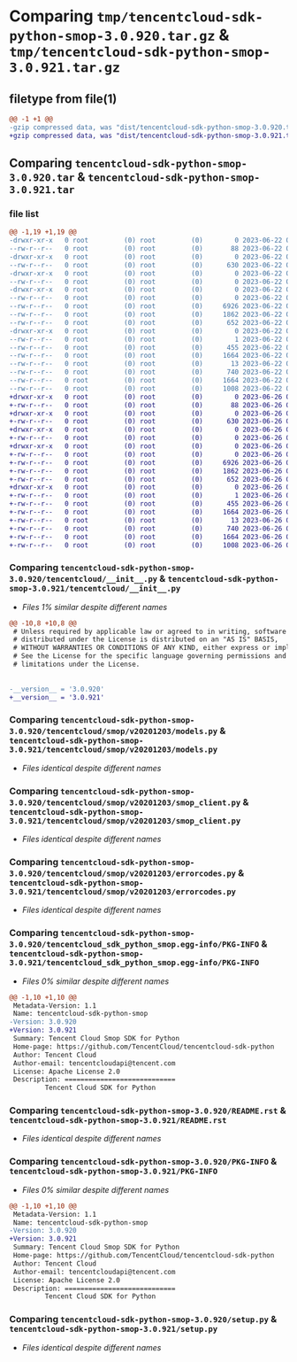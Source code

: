 # Comparing `tmp/tencentcloud-sdk-python-smop-3.0.920.tar.gz` & `tmp/tencentcloud-sdk-python-smop-3.0.921.tar.gz`

## filetype from file(1)

```diff
@@ -1 +1 @@
-gzip compressed data, was "dist/tencentcloud-sdk-python-smop-3.0.920.tar", last modified: Thu Jun 22 00:33:20 2023, max compression
+gzip compressed data, was "dist/tencentcloud-sdk-python-smop-3.0.921.tar", last modified: Mon Jun 26 00:31:21 2023, max compression
```

## Comparing `tencentcloud-sdk-python-smop-3.0.920.tar` & `tencentcloud-sdk-python-smop-3.0.921.tar`

### file list

```diff
@@ -1,19 +1,19 @@
-drwxr-xr-x   0 root         (0) root         (0)        0 2023-06-22 00:33:20.000000 tencentcloud-sdk-python-smop-3.0.920/
--rw-r--r--   0 root         (0) root         (0)       88 2023-06-22 00:33:20.000000 tencentcloud-sdk-python-smop-3.0.920/setup.cfg
-drwxr-xr-x   0 root         (0) root         (0)        0 2023-06-22 00:33:20.000000 tencentcloud-sdk-python-smop-3.0.920/tencentcloud/
--rw-r--r--   0 root         (0) root         (0)      630 2023-06-22 00:33:20.000000 tencentcloud-sdk-python-smop-3.0.920/tencentcloud/__init__.py
-drwxr-xr-x   0 root         (0) root         (0)        0 2023-06-22 00:33:20.000000 tencentcloud-sdk-python-smop-3.0.920/tencentcloud/smop/
--rw-r--r--   0 root         (0) root         (0)        0 2023-06-22 00:33:20.000000 tencentcloud-sdk-python-smop-3.0.920/tencentcloud/smop/__init__.py
-drwxr-xr-x   0 root         (0) root         (0)        0 2023-06-22 00:33:20.000000 tencentcloud-sdk-python-smop-3.0.920/tencentcloud/smop/v20201203/
--rw-r--r--   0 root         (0) root         (0)        0 2023-06-22 00:33:20.000000 tencentcloud-sdk-python-smop-3.0.920/tencentcloud/smop/v20201203/__init__.py
--rw-r--r--   0 root         (0) root         (0)     6926 2023-06-22 00:33:20.000000 tencentcloud-sdk-python-smop-3.0.920/tencentcloud/smop/v20201203/models.py
--rw-r--r--   0 root         (0) root         (0)     1862 2023-06-22 00:33:20.000000 tencentcloud-sdk-python-smop-3.0.920/tencentcloud/smop/v20201203/smop_client.py
--rw-r--r--   0 root         (0) root         (0)      652 2023-06-22 00:33:20.000000 tencentcloud-sdk-python-smop-3.0.920/tencentcloud/smop/v20201203/errorcodes.py
-drwxr-xr-x   0 root         (0) root         (0)        0 2023-06-22 00:33:20.000000 tencentcloud-sdk-python-smop-3.0.920/tencentcloud_sdk_python_smop.egg-info/
--rw-r--r--   0 root         (0) root         (0)        1 2023-06-22 00:33:20.000000 tencentcloud-sdk-python-smop-3.0.920/tencentcloud_sdk_python_smop.egg-info/dependency_links.txt
--rw-r--r--   0 root         (0) root         (0)      455 2023-06-22 00:33:20.000000 tencentcloud-sdk-python-smop-3.0.920/tencentcloud_sdk_python_smop.egg-info/SOURCES.txt
--rw-r--r--   0 root         (0) root         (0)     1664 2023-06-22 00:33:20.000000 tencentcloud-sdk-python-smop-3.0.920/tencentcloud_sdk_python_smop.egg-info/PKG-INFO
--rw-r--r--   0 root         (0) root         (0)       13 2023-06-22 00:33:20.000000 tencentcloud-sdk-python-smop-3.0.920/tencentcloud_sdk_python_smop.egg-info/top_level.txt
--rw-r--r--   0 root         (0) root         (0)      740 2023-06-22 00:33:20.000000 tencentcloud-sdk-python-smop-3.0.920/README.rst
--rw-r--r--   0 root         (0) root         (0)     1664 2023-06-22 00:33:20.000000 tencentcloud-sdk-python-smop-3.0.920/PKG-INFO
--rw-r--r--   0 root         (0) root         (0)     1008 2023-06-22 00:33:20.000000 tencentcloud-sdk-python-smop-3.0.920/setup.py
+drwxr-xr-x   0 root         (0) root         (0)        0 2023-06-26 00:31:21.000000 tencentcloud-sdk-python-smop-3.0.921/
+-rw-r--r--   0 root         (0) root         (0)       88 2023-06-26 00:31:21.000000 tencentcloud-sdk-python-smop-3.0.921/setup.cfg
+drwxr-xr-x   0 root         (0) root         (0)        0 2023-06-26 00:31:21.000000 tencentcloud-sdk-python-smop-3.0.921/tencentcloud/
+-rw-r--r--   0 root         (0) root         (0)      630 2023-06-26 00:31:21.000000 tencentcloud-sdk-python-smop-3.0.921/tencentcloud/__init__.py
+drwxr-xr-x   0 root         (0) root         (0)        0 2023-06-26 00:31:21.000000 tencentcloud-sdk-python-smop-3.0.921/tencentcloud/smop/
+-rw-r--r--   0 root         (0) root         (0)        0 2023-06-26 00:31:21.000000 tencentcloud-sdk-python-smop-3.0.921/tencentcloud/smop/__init__.py
+drwxr-xr-x   0 root         (0) root         (0)        0 2023-06-26 00:31:21.000000 tencentcloud-sdk-python-smop-3.0.921/tencentcloud/smop/v20201203/
+-rw-r--r--   0 root         (0) root         (0)        0 2023-06-26 00:31:21.000000 tencentcloud-sdk-python-smop-3.0.921/tencentcloud/smop/v20201203/__init__.py
+-rw-r--r--   0 root         (0) root         (0)     6926 2023-06-26 00:31:21.000000 tencentcloud-sdk-python-smop-3.0.921/tencentcloud/smop/v20201203/models.py
+-rw-r--r--   0 root         (0) root         (0)     1862 2023-06-26 00:31:21.000000 tencentcloud-sdk-python-smop-3.0.921/tencentcloud/smop/v20201203/smop_client.py
+-rw-r--r--   0 root         (0) root         (0)      652 2023-06-26 00:31:21.000000 tencentcloud-sdk-python-smop-3.0.921/tencentcloud/smop/v20201203/errorcodes.py
+drwxr-xr-x   0 root         (0) root         (0)        0 2023-06-26 00:31:21.000000 tencentcloud-sdk-python-smop-3.0.921/tencentcloud_sdk_python_smop.egg-info/
+-rw-r--r--   0 root         (0) root         (0)        1 2023-06-26 00:31:21.000000 tencentcloud-sdk-python-smop-3.0.921/tencentcloud_sdk_python_smop.egg-info/dependency_links.txt
+-rw-r--r--   0 root         (0) root         (0)      455 2023-06-26 00:31:21.000000 tencentcloud-sdk-python-smop-3.0.921/tencentcloud_sdk_python_smop.egg-info/SOURCES.txt
+-rw-r--r--   0 root         (0) root         (0)     1664 2023-06-26 00:31:21.000000 tencentcloud-sdk-python-smop-3.0.921/tencentcloud_sdk_python_smop.egg-info/PKG-INFO
+-rw-r--r--   0 root         (0) root         (0)       13 2023-06-26 00:31:21.000000 tencentcloud-sdk-python-smop-3.0.921/tencentcloud_sdk_python_smop.egg-info/top_level.txt
+-rw-r--r--   0 root         (0) root         (0)      740 2023-06-26 00:31:21.000000 tencentcloud-sdk-python-smop-3.0.921/README.rst
+-rw-r--r--   0 root         (0) root         (0)     1664 2023-06-26 00:31:21.000000 tencentcloud-sdk-python-smop-3.0.921/PKG-INFO
+-rw-r--r--   0 root         (0) root         (0)     1008 2023-06-26 00:31:21.000000 tencentcloud-sdk-python-smop-3.0.921/setup.py
```

### Comparing `tencentcloud-sdk-python-smop-3.0.920/tencentcloud/__init__.py` & `tencentcloud-sdk-python-smop-3.0.921/tencentcloud/__init__.py`

 * *Files 1% similar despite different names*

```diff
@@ -10,8 +10,8 @@
 # Unless required by applicable law or agreed to in writing, software
 # distributed under the License is distributed on an "AS IS" BASIS,
 # WITHOUT WARRANTIES OR CONDITIONS OF ANY KIND, either express or implied.
 # See the License for the specific language governing permissions and
 # limitations under the License.
 
 
-__version__ = '3.0.920'
+__version__ = '3.0.921'
```

### Comparing `tencentcloud-sdk-python-smop-3.0.920/tencentcloud/smop/v20201203/models.py` & `tencentcloud-sdk-python-smop-3.0.921/tencentcloud/smop/v20201203/models.py`

 * *Files identical despite different names*

### Comparing `tencentcloud-sdk-python-smop-3.0.920/tencentcloud/smop/v20201203/smop_client.py` & `tencentcloud-sdk-python-smop-3.0.921/tencentcloud/smop/v20201203/smop_client.py`

 * *Files identical despite different names*

### Comparing `tencentcloud-sdk-python-smop-3.0.920/tencentcloud/smop/v20201203/errorcodes.py` & `tencentcloud-sdk-python-smop-3.0.921/tencentcloud/smop/v20201203/errorcodes.py`

 * *Files identical despite different names*

### Comparing `tencentcloud-sdk-python-smop-3.0.920/tencentcloud_sdk_python_smop.egg-info/PKG-INFO` & `tencentcloud-sdk-python-smop-3.0.921/tencentcloud_sdk_python_smop.egg-info/PKG-INFO`

 * *Files 0% similar despite different names*

```diff
@@ -1,10 +1,10 @@
 Metadata-Version: 1.1
 Name: tencentcloud-sdk-python-smop
-Version: 3.0.920
+Version: 3.0.921
 Summary: Tencent Cloud Smop SDK for Python
 Home-page: https://github.com/TencentCloud/tencentcloud-sdk-python
 Author: Tencent Cloud
 Author-email: tencentcloudapi@tencent.com
 License: Apache License 2.0
 Description: ============================
         Tencent Cloud SDK for Python
```

### Comparing `tencentcloud-sdk-python-smop-3.0.920/README.rst` & `tencentcloud-sdk-python-smop-3.0.921/README.rst`

 * *Files identical despite different names*

### Comparing `tencentcloud-sdk-python-smop-3.0.920/PKG-INFO` & `tencentcloud-sdk-python-smop-3.0.921/PKG-INFO`

 * *Files 0% similar despite different names*

```diff
@@ -1,10 +1,10 @@
 Metadata-Version: 1.1
 Name: tencentcloud-sdk-python-smop
-Version: 3.0.920
+Version: 3.0.921
 Summary: Tencent Cloud Smop SDK for Python
 Home-page: https://github.com/TencentCloud/tencentcloud-sdk-python
 Author: Tencent Cloud
 Author-email: tencentcloudapi@tencent.com
 License: Apache License 2.0
 Description: ============================
         Tencent Cloud SDK for Python
```

### Comparing `tencentcloud-sdk-python-smop-3.0.920/setup.py` & `tencentcloud-sdk-python-smop-3.0.921/setup.py`

 * *Files identical despite different names*

